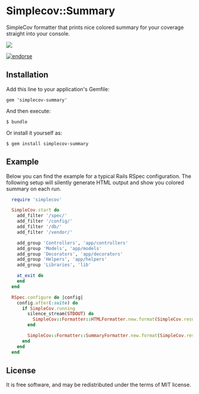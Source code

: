 # Simplecov::Summary

SimpleCov formatter that prints nice colored summary for your coverage straight into your console.

![](http://f.cl.ly/items/102M0n1q3P3E3h3Y3z3m/Снимок%20экрана%202012-12-29%20в%204.29.15.png)

[![endorse](http://api.coderwall.com/inossidabile/endorsecount.png)](http://coderwall.com/inossidabile)

## Installation

Add this line to your application's Gemfile:

    gem 'simplecov-summary'

And then execute:

    $ bundle

Or install it yourself as:

    $ gem install simplecov-summary

## Example

Below you can find the example for a typical Rails RSpec configuration. The following setup will silently generate HTML output and show you colored summary on each run.

```ruby
  require 'simplecov'

  SimpleCov.start do
    add_filter '/spec/'
    add_filter '/config/'
    add_filter '/db/'
    add_filter '/vendor/'

    add_group 'Controllers', 'app/controllers'
    add_group 'Models', 'app/models'
    add_group 'Decorators', 'app/decorators'
    add_group 'Helpers', 'app/helpers'
    add_group 'Libraries', 'lib'

    at_exit do
    end
  end

  RSpec.configure do |config|
    config.after(:suite) do
      if SimpleCov.running
        silence_stream(STDOUT) do
          SimpleCov::Formatter::HTMLFormatter.new.format(SimpleCov.result)
        end

        SimpleCov::Formatter::SummaryFormatter.new.format(SimpleCov.result)
      end
    end
  end
```

## License

It is free software, and may be redistributed under the terms of MIT license.
